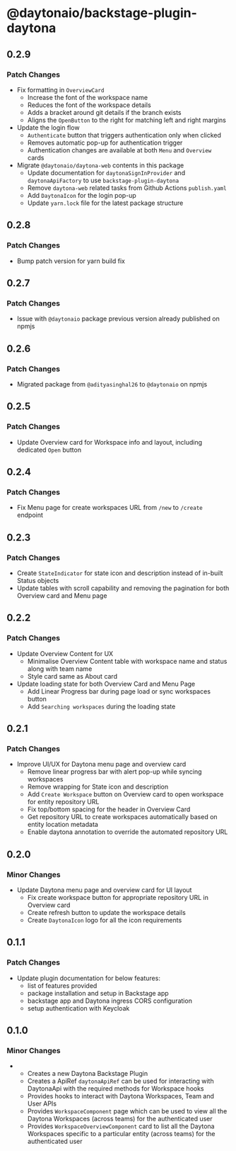 # @daytonaio/backstage-plugin-daytona

## 0.2.9

### Patch Changes

- Fix formatting in `OverviewCard` 
  - Increase the font of the workspace name
  - Reduces the font of the workspace details
  - Adds a bracket around git details if the branch exists
  - Aligns the `OpenButton` to the right for matching left and right margins
- Update the login flow
  - `Authenticate` button that triggers authentication only when clicked
  - Removes automatic pop-up for authentication trigger
  - Authentication changes are available at both `Menu` and `Overview` cards
- Migrate `@daytonaio/daytona-web` contents in this package
  - Update documentation for `daytonaSignInProvider` and `daytonaApiFactory` to use `backstage-plugin-daytona`
  - Remove `daytona-web` related tasks from Github Actions `publish.yaml`
  - Add `DaytonaIcon` for the login pop-up
  - Update `yarn.lock` file for the latest package structure

## 0.2.8

### Patch Changes

- Bump patch version for yarn build fix

## 0.2.7

### Patch Changes

- Issue with `@daytonaio` package previous version already published on npmjs

## 0.2.6

### Patch Changes

- Migrated package from `@adityasinghal26` to `@daytonaio` on npmjs

## 0.2.5

### Patch Changes

- Update Overview card for Workspace info and layout, including dedicated `Open` button

## 0.2.4

### Patch Changes

- Fix Menu page for create workspaces URL from `/new` to `/create` endpoint

## 0.2.3

### Patch Changes

- Create `StateIndicator` for state icon and description instead of in-built Status objects
- Update tables with scroll capability and removing the pagination for both Overview card and Menu page

## 0.2.2

### Patch Changes

- Update Overview Content for UX
  - Minimalise Overview Content table with workspace name and status along with team name
  - Style card same as About card
- Update loading state for both Overview Card and Menu Page
  - Add Linear Progress bar during page load or sync workspaces button
  - Add `Searching workspaces` during the loading state

## 0.2.1

### Patch Changes

- Improve UI/UX for Daytona menu page and overview card
  - Remove linear progress bar with alert pop-up while syncing workspaces
  - Remove wrapping for State icon and description
  - Add `Create Workspace` button on Overview card to open workspace for entity repository URL
  - Fix top/bottom spacing for the header in Overview Card
  - Get repository URL to create workspaces automatically based on entity location metadata
  - Enable daytona annotation to override the automated repository URL

## 0.2.0

### Minor Changes

- Update Daytona menu page and overview card for UI layout
  - Fix create workspace button for appropriate repository URL in Overview card
  - Create refresh button to update the workspace details
  - Create `DaytonaIcon` logo for all the icon requirements

## 0.1.1

### Patch Changes

- Update plugin documentation for below features:
  - list of features provided
  - package installation and setup in Backstage app
  - backstage app and Daytona ingress CORS configuration
  - setup authentication with Keycloak

## 0.1.0

### Minor Changes

- - Creates a new Daytona Backstage Plugin
  - Creates a ApiRef `daytonaApiRef` can be used for interacting with DaytonaApi with the required methods for Workspace hooks
  - Provides hooks to interact with Daytona Workspaces, Team and User APIs
  - Provides `WorkspaceComponent` page which can be used to view all the Daytona Workspaces (across teams) for the authenticated user
  - Provides `WorkspaceOverviewComponent` card to list all the Daytona Workspaces specific to a particular entity (across teams) for the authenticated user
